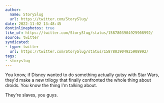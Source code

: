 ```yaml
---
author:
  name: StorySlug
  url: https://twitter.com/StorySlug/
date: 2022-11-02 13:48:45
dontinlinephotos: true
like_of: https://twitter.com/StorySlug/status/1587803904925908992/
source: twitter
syndicated:
- type: twitter
  url: https://twitter.com/StorySlug/status/1587803904925908992/
tags:
- storyslug
---
```


You know, if Disney wanted to do something actually gutsy with Star Wars, they'd make a new trilogy that finally confronted the whole thing about droids. You know the thing I'm talking about.



They're slaves, you guys.